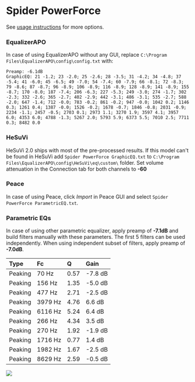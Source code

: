 # Spider PowerForce
See [usage instructions](https://github.com/jaakkopasanen/AutoEq#usage) for more options.

### EqualizerAPO
In case of using EqualizerAPO without any GUI, replace `C:\Program Files\EqualizerAPO\config\config.txt`
with:
```
Preamp: -6.1dB
GraphicEQ: 21 -1.2; 23 -2.0; 25 -2.6; 28 -3.5; 31 -4.2; 34 -4.8; 37 -5.4; 41 -6.0; 45 -6.5; 49 -7.0; 54 -7.4; 60 -7.9; 66 -8.1; 72 -8.3; 79 -8.6; 87 -8.7; 96 -8.9; 106 -8.9; 116 -8.9; 128 -8.9; 141 -8.9; 155 -8.7; 170 -8.0; 187 -7.4; 206 -6.3; 227 -5.3; 249 -3.0; 274 -1.7; 302 -2.3; 332 -2.6; 365 -2.7; 402 -2.9; 442 -3.1; 486 -3.1; 535 -2.7; 588 -2.0; 647 -1.4; 712 -0.0; 783 -0.2; 861 -0.2; 947 -0.0; 1042 0.2; 1146 0.3; 1261 0.4; 1387 -0.0; 1526 -0.2; 1678 -0.7; 1846 -0.8; 2031 -0.9; 2234 -1.1; 2457 -0.5; 2703 0.1; 2973 1.1; 3270 1.9; 3597 4.1; 3957 6.0; 4353 6.0; 4788 -1.3; 5267 2.0; 5793 5.9; 6373 5.5; 7010 2.5; 7711 0.3; 8482 0.0
```

### HeSuVi
HeSuVi 2.0 ships with most of the pre-processed results. If this model can't be found in HeSuVi add
`Spider PowerForce GraphicEQ.txt` to `C:\Program Files\EqualizerAPO\config\HeSuVi\eq\custom\` folder.
Set volume attenuation in the Connection tab for both channels to **-60**

### Peace
In case of using Peace, click *Import* in Peace GUI and select `Spider PowerForce ParametricEQ.txt`.

### Parametric EQs
In case of using other parametric equalizer, apply preamp of **-7.1dB** and build filters manually
with these parameters. The first 5 filters can be used independently.
When using independent subset of filters, apply preamp of **-7.0dB**.

| Type    | Fc      |    Q | Gain    |
|:--------|:--------|:-----|:--------|
| Peaking | 70 Hz   | 0.57 | -7.8 dB |
| Peaking | 156 Hz  | 1.35 | -5.0 dB |
| Peaking | 477 Hz  | 2.71 | -2.5 dB |
| Peaking | 3979 Hz | 4.76 | 6.6 dB  |
| Peaking | 6116 Hz | 5.24 | 6.4 dB  |
| Peaking | 266 Hz  | 4.34 | 3.5 dB  |
| Peaking | 270 Hz  | 1.92 | -1.9 dB |
| Peaking | 1716 Hz | 0.77 | 1.4 dB  |
| Peaking | 1982 Hz | 1.67 | -2.5 dB |
| Peaking | 8629 Hz | 2.59 | -0.5 dB |

![](https://raw.githubusercontent.com/jaakkopasanen/AutoEq/master/results/innerfidelity/sbaf-serious/Spider%20PowerForce/Spider%20PowerForce.png)